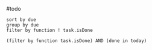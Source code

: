 #todo 

```tasks
sort by due
group by due
filter by function ! task.isDone
```

```tasks
(filter by function task.isDone) AND (done in today)
```
